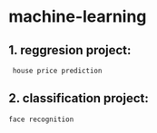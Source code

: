 # machine-learning
## 1. reggresion project:
     house price prediction
## 2. classification project:
    face recognition
